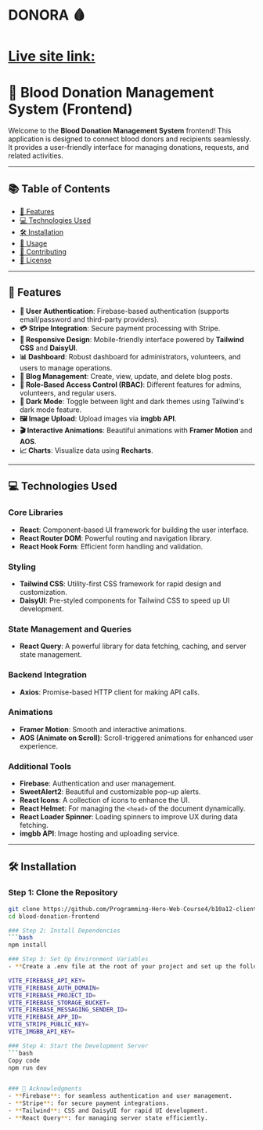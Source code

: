 # DONORA 🩸

# [Live site link:](https://sritys-donora.netlify.app/)


# 💉 Blood Donation Management System (Frontend)

Welcome to the **Blood Donation Management System** frontend! This application is designed to connect blood donors and recipients seamlessly. It provides a user-friendly interface for managing donations, requests, and related activities.

---

## 📚 Table of Contents

- [🎯 Features](#features)
- [💻 Technologies Used](#technologies-used)
- [🛠️ Installation](#installation)
- [🚀 Usage](#usage)
- [🌱 Contributing](#contributing)
- [📄 License](#license)

---

## 🎯 Features

- **🔐 User Authentication**: Firebase-based authentication (supports email/password and third-party providers).
- **💳 Stripe Integration**: Secure payment processing with Stripe.
- **📱 Responsive Design**: Mobile-friendly interface powered by **Tailwind CSS** and **DaisyUI**.
- **📊 Dashboard**: Robust dashboard for administrators, volunteers, and users to manage operations.
- **📝 Blog Management**: Create, view, update, and delete blog posts.
- **👥 Role-Based Access Control (RBAC)**: Different features for admins, volunteers, and regular users.
- **🌙 Dark Mode**: Toggle between light and dark themes using Tailwind's dark mode feature.
- **🖼️ Image Upload**: Upload images via **imgbb API**.
- **🎬 Interactive Animations**: Beautiful animations with **Framer Motion** and **AOS**.
- **📈 Charts**: Visualize data using **Recharts**.

---

## 💻 Technologies Used

### Core Libraries
- **React**: Component-based UI framework for building the user interface.
- **React Router DOM**: Powerful routing and navigation library.
- **React Hook Form**: Efficient form handling and validation.

### Styling
- **Tailwind CSS**: Utility-first CSS framework for rapid design and customization.
- **DaisyUI**: Pre-styled components for Tailwind CSS to speed up UI development.

### State Management and Queries
- **React Query**: A powerful library for data fetching, caching, and server state management.

### Backend Integration
- **Axios**: Promise-based HTTP client for making API calls.

### Animations
- **Framer Motion**: Smooth and interactive animations.
- **AOS (Animate on Scroll)**: Scroll-triggered animations for enhanced user experience.

### Additional Tools
- **Firebase**: Authentication and user management.
- **SweetAlert2**: Beautiful and customizable pop-up alerts.
- **React Icons**: A collection of icons to enhance the UI.
- **React Helmet**: For managing the `<head>` of the document dynamically.
- **React Loader Spinner**: Loading spinners to improve UX during data fetching.
- **imgbb API**: Image hosting and uploading service.

---

## 🛠️ Installation

### Step 1: Clone the Repository

```bash
git clone https://github.com/Programming-Hero-Web-Course4/b10a12-client-side-Rahima-Akter.git
cd blood-donation-frontend

### Step 2: Install Dependencies
```bash
npm install

### Step 3: Set Up Environment Variables
- **Create a .env file at the root of your project and set up the following variables**

VITE_FIREBASE_API_KEY=
VITE_FIREBASE_AUTH_DOMAIN=
VITE_FIREBASE_PROJECT_ID=
VITE_FIREBASE_STORAGE_BUCKET=
VITE_FIREBASE_MESSAGING_SENDER_ID=
VITE_FIREBASE_APP_ID=
VITE_STRIPE_PUBLIC_KEY=
VITE_IMGBB_API_KEY=

### Step 4: Start the Development Server
```bash
Copy code
npm run dev


### 🎉 Acknowledgments
- **Firebase**: for seamless authentication and user management.
- **Stripe**: for secure payment integrations.
- **Tailwind**: CSS and DaisyUI for rapid UI development.
- **React Query**: for managing server state efficiently.

